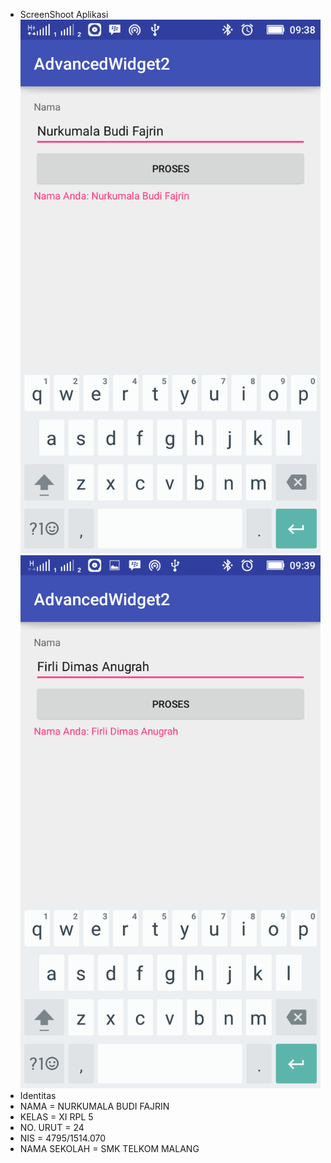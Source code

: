 * ScreenShoot Aplikasi
![Screenshot_2016-10-09-09-38-59.png](https://github.com/nurkumalabudif/AdvancedWidget2/blob/master/Screenshot_2016-10-09-09-38-59.png)
![Screenshot_2016-10-09-09-39-26.png](https://github.com/nurkumalabudif/AdvancedWidget2/blob/master/Screenshot_2016-10-09-09-39-26.png)
* Identitas
* NAMA = NURKUMALA BUDI FAJRIN
* KELAS = XI RPL 5
* NO. URUT = 24
* NIS = 4795/1514.070
* NAMA SEKOLAH = SMK TELKOM MALANG

